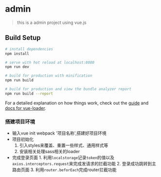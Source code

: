 # admin

> this is a admin project using vue.js
## Build Setup

``` bash
# install dependencies
npm install

# serve with hot reload at localhost:8080
npm run dev

# build for production with minification
npm run build

# build for production and view the bundle analyzer report
npm run build --report
```

For a detailed explanation on how things work, check out the [guide](http://vuejs-templates.github.io/webpack/) and [docs for vue-loader](http://vuejs.github.io/vue-loader).

### 搭建项目环境
+  输入vue init webpack '项目名称',搭建好项目环境
+  项目初始化
      1. 引入styles来覆盖、重置一些样式、通用样式等
      2. 安装相关处理sass相关的loader
+ 完成登录页面
      1. 利用`localstorage`记录`token`的值以及`axios.interceptors.request`来完成发请求的拦截功能
      2. 登录成功跳转到主路由页面
      3. 利用`router.beforEach`完成router拦截功能
